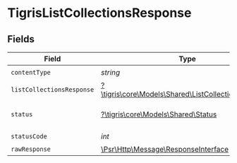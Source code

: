 # TigrisListCollectionsResponse


## Fields

| Field                                                                                                        | Type                                                                                                         | Required                                                                                                     | Description                                                                                                  |
| ------------------------------------------------------------------------------------------------------------ | ------------------------------------------------------------------------------------------------------------ | ------------------------------------------------------------------------------------------------------------ | ------------------------------------------------------------------------------------------------------------ |
| `contentType`                                                                                                | *string*                                                                                                     | :heavy_check_mark:                                                                                           | N/A                                                                                                          |
| `listCollectionsResponse`                                                                                    | [?\tigris\core\Models\Shared\ListCollectionsResponse](../../models/shared/ListCollectionsResponse.md)        | :heavy_minus_sign:                                                                                           | OK                                                                                                           |
| `status`                                                                                                     | [?\tigris\core\Models\Shared\Status](../../models/shared/Status.md)                                          | :heavy_minus_sign:                                                                                           | Default error response                                                                                       |
| `statusCode`                                                                                                 | *int*                                                                                                        | :heavy_check_mark:                                                                                           | N/A                                                                                                          |
| `rawResponse`                                                                                                | [\Psr\Http\Message\ResponseInterface](https://www.php-fig.org/psr/psr-7/#33-psrhttpmessageresponseinterface) | :heavy_minus_sign:                                                                                           | N/A                                                                                                          |